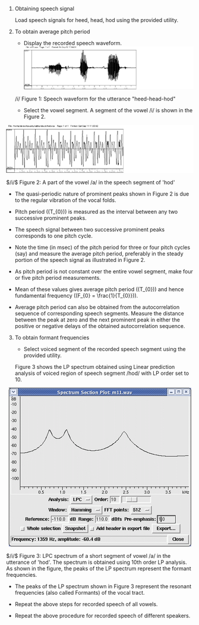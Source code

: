1. Obtaining speech signal

    Load speech signals for heed, head, hod using the provided utility.

2. To obtain average pitch period

   - Display the recorded speech waveform.
     <center><img src="images/img11.png"> <br></p> </center>

    $/i/$
    Figure 1: Speech waveform for the utterance "heed-head-hod"



   - Select the vowel segment. A segment of the vowel /i/ is shown in the Figure 2.
<center><img src="images/img12.png"  > <br></p> </center>
    $/i/$
    Figure 2: A part of the vowel /a/ in the speech segment of 'hod'

   - The quasi-periodic nature of prominent peaks shown in Figure 2 is due to the regular vibration of the vocal folds.

   - Pitch period (\(T_{0}\)) is measured as the interval between any two successive prominent peaks.

   - The speech signal between two successive prominent peaks corresponds to one pitch cycle.

   - Note the time (in msec) of the pitch period for three or four pitch cycles (say) and measure the average pitch period, preferably in the steady portion of the speech signal as illustrated in Figure 2.

   - As pitch period is not constant over the entire vowel segment, make four or five pitch period measurements.

   - Mean of these values gives average pitch period (\(T_{0}\)) and hence fundamental frequency (\(F_{0} = \frac{1}{T_{0}}\)).

   - Average pitch period can also be obtained from the autocorrelation sequence of corresponding speech segments. Measure the distance between the peak at zero and the next prominent peak in either the positive or negative delays of the obtained autocorrelation sequence.


3. To obtain formant frequencies

    - Select voiced segment of the recorded speech segment using the provided utility.

    Figure 3 shows the LP spectrum obtained using Linear prediction analysis of voiced region of speech segment /hod/ with LP order set to 10.
<center><img src="images/img14.png"  > <br></p> </center>
    $/i/$
    Figure 3: LPC spectrum of a short segment of vowel /a/ in the utterance of 'hod'. The spectrum is obtained using 10th order LP analysis. As shown in the figure, the peaks of the LP spectrum represent the formant frequencies.

   - The peaks of the LP spectrum shown in Figure 3 represent the resonant frequencies (also called Formants) of the vocal tract.

   - Repeat the above steps for recorded speech of all vowels.

   - Repeat the above procedure for recorded speech of different speakers.


